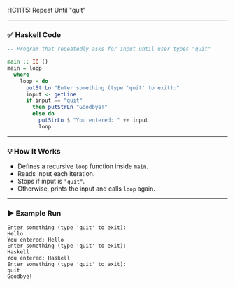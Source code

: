 HC11T5: Repeat Until "quit"

---

### ✅ Haskell Code

```haskell
-- Program that repeatedly asks for input until user types "quit"

main :: IO ()
main = loop
  where
    loop = do
      putStrLn "Enter something (type 'quit' to exit):"
      input <- getLine
      if input == "quit"
        then putStrLn "Goodbye!"
        else do
          putStrLn $ "You entered: " ++ input
          loop
```

---

### 💡 How It Works

* Defines a recursive `loop` function inside `main`.
* Reads input each iteration.
* Stops if input is `"quit"`.
* Otherwise, prints the input and calls `loop` again.

---

### ▶ Example Run

```
Enter something (type 'quit' to exit):
Hello
You entered: Hello
Enter something (type 'quit' to exit):
Haskell
You entered: Haskell
Enter something (type 'quit' to exit):
quit
Goodbye!
```
